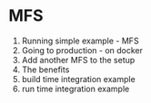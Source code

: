 # MFS
1. Running simple example - MFS 
2. Going to production - on docker
3. Add another MFS to the setup 
4. The benefits 
5. build time integration example
6. run time integration example

